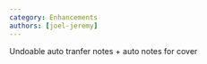 ```yaml
---
category: Enhancements
authors: [joel-jeremy]
---
```


Undoable auto tranfer notes + auto notes for cover
